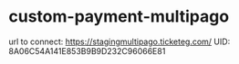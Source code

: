 # custom-payment-multipago

url to connect: https://stagingmultipago.ticketeg.com/
UID: 8A06C54A141E853B9B9D232C96066E81
